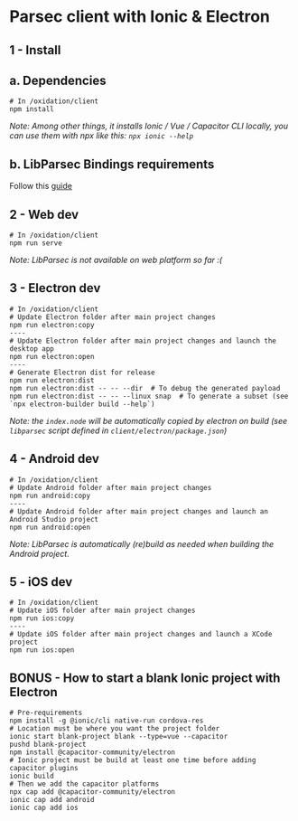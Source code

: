 # Parsec client with Ionic & Electron

## 1 - Install
## a. Dependencies
    # In /oxidation/client
    npm install

*Note: Among other things, it installs Ionic / Vue / Capacitor CLI locally, you can use them with npx like this: `npx ionic --help`*

## b. LibParsec Bindings requirements
Follow this [guide](../bindings/README.md)

## 2 - Web dev

    # In /oxidation/client
    npm run serve

*Note: LibParsec is not available on web platform so far :(*

## 3 - Electron dev

    # In /oxidation/client
    # Update Electron folder after main project changes
    npm run electron:copy
    ----
    # Update Electron folder after main project changes and launch the desktop app
    npm run electron:open
    ----
    # Generate Electron dist for release
    npm run electron:dist
    npm run electron:dist -- -- --dir  # To debug the generated payload
    npm run electron:dist -- -- --linux snap  # To generate a subset (see `npx electron-builder build --help`)


*Note: the `index.node` will be automatically copied by electron on build (see
`libparsec` script defined in `client/electron/package.json`)*

## 4 - Android dev

    # In /oxidation/client
    # Update Android folder after main project changes
    npm run android:copy
    ----
    # Update Android folder after main project changes and launch an Android Studio project
    npm run android:open

*Note: LibParsec is automatically (re)build as needed when building the Android project.*

## 5 - iOS dev

    # In /oxidation/client
    # Update iOS folder after main project changes
    npm run ios:copy
    ----
    # Update iOS folder after main project changes and launch a XCode project
    npm run ios:open


## BONUS - How to start a blank Ionic project with Electron

    # Pre-requirements
    npm install -g @ionic/cli native-run cordova-res
    # Location must be where you want the project folder
    ionic start blank-project blank --type=vue --capacitor
    pushd blank-project
    npm install @capacitor-community/electron
    # Ionic project must be build at least one time before adding capacitor plugins
    ionic build
    # Then we add the capacitor platforms
    npx cap add @capacitor-community/electron
    ionic cap add android
    ionic cap add ios
